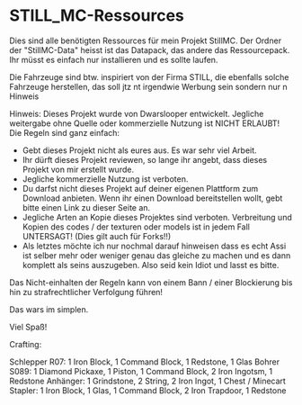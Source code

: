 # STILL_MC-Ressources

Dies sind alle benötigten Ressources für mein Projekt StillMC. Der Ordner der "StillMC-Data" heisst ist das Datapack, das andere das Ressourcepack. Ihr müsst es einfach nur installieren und es sollte laufen.

Die Fahrzeuge sind btw. inspiriert von der Firma STILL, die ebenfalls solche Fahrzeuge herstellen, das soll jtz nt irgendwie Werbung sein sondern nur n Hinweis

Hinweis: Dieses Projekt wurde von Dwarslooper entwickelt. Jegliche weitergabe ohne Quelle oder kommerzielle Nutzung ist NICHT ERLAUBT! Die Regeln sind ganz einfach:

- Gebt dieses Projekt nicht als eures aus. Es war sehr viel Arbeit.
- Ihr dürft dieses Projekt reviewen, so lange ihr angebt, dass dieses Projekt von mir erstellt wurde.
- Jegliche kommerzielle Nutzung ist verboten.
- Du darfst nicht dieses Projekt auf deiner eigenen Plattform zum Download anbieten. Wenn ihr einen Download bereitstellen wollt, gebt bitte einen Link zu dieser Seite an.
- Jegliche Arten an Kopie dieses Projektes sind verboten. Verbreitung und Kopien des codes / der texturen oder models ist in jedem Fall UNTERSAGT! (Dies gilt auch für Forks!!)
- Als letztes möchte ich nur nochmal darauf hinweisen dass es echt Assi ist selber mehr oder weniger genau das gleiche zu machen und es dann komplett als seins auszugeben. Also     seid kein Idiot und lasst es bitte.

Das Nicht-einhalten der Regeln kann von einem Bann / einer Blockierung bis hin zu strafrechtlicher Verfolgung führen!

Das wars im simplen.

Viel Spaß!


Crafting:

  Schlepper R07: 1 Iron Block, 1 Command Block, 1 Redstone, 1 Glas
  Bohrer S089: 1 Diamond Pickaxe, 1 Piston, 1 Command Block, 2 Iron Ingotsm, 1 Redstone
  Anhänger: 1 Grindstone, 2 String, 2 Iron Ingot, 1 Chest / Minecart
  Stapler: 1 Iron Block, 1 Glas, 1 Command Block, 2 Iron Trapdoor, 1 Redstone
